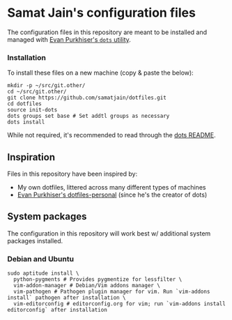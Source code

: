 # Samat Jain's configuration files

The configuration files in this repository are meant to be installed and managed with
[Evan Purkhiser's `dots` utility](https://github.com/EvanPurkhiser/dots).

### Installation

To install these files on a new machine (copy & paste the below):

    mkdir -p ~/src/git.other/
    cd ~/src/git.other/
    git clone https://github.com/samatjain/dotfiles.git
    cd dotfiles
    source init-dots
    dots groups set base # Set addtl groups as necessary
    dots install

While not required, it's recommended to read through the [dots
README](https://github.com/EvanPurkhiser/dots/blob/master/README.md).

## Inspiration

Files in this repository have been inspired by:

 * My own dotfiles, littered across many different types of machines
 * [Evan Purkhiser's dotfiles-personal](https://github.com/EvanPurkhiser/dots-personal/) (since he's the creator of dots)

## System packages

The configuration in this repository will work best w/ additional system packages installed.

### Debian and Ubuntu

    sudo aptitude install \
      python-pygments # Provides pygmentize for lessfilter \
      vim-addon-manager # Debian/Vim addons manager \
      vim-pathogen # Pathogen plugin manager for vim. Run `vim-addons install` pathogen after installation \
      vim-editorconfig # editorconfig.org for vim; run `vim-addons install editorconfig` after installation
